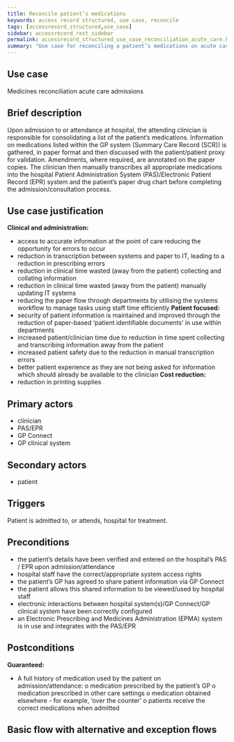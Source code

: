 ```yaml
---
title: Reconcile patient’s medications
keywords: access record structured, use case, reconcile
tags: [accessrecord_structured,use_case]
sidebar: accessrecord_rest_sidebar
permalink: accessrecord_structured_use_case_reconciliation_acute_care.html
summary: "Use case for reconciling a patient’s medications on acute care admission"
---
```


## Use case ##

Medicines reconciliation acute care admissions

## Brief description ##
Upon admission to or attendance at hospital, the attending clinician is responsible for consolidating a list of the patient’s medications. Information on medications listed within the GP system (Summary Care Record (SCR)) is gathered, in paper format and then discussed with the patient/patient proxy for validation. Amendments, where required, are annotated on the paper copies. The clinician then manually transcribes all appropriate medications into the hospital Patient Administration System (PAS)/Electronic Patient Record (EPR) system and the patient’s paper drug chart before completing the admission/consultation process.

## Use case justification ##

**Clinical and administration:**
-	access to accurate information at the point of care reducing the opportunity for errors to occur
-	reduction in transcription between systems and paper to IT, leading to a reduction in prescribing errors
-	reduction in clinical time wasted (away from the patient) collecting and collating information
-	reduction in clinical time wasted (away from the patient) manually updating IT systems
-	reducing the paper flow through departments by utilising the systems workflow to manage tasks using staff time efficiently
**Patient focused:**
-	security of patient information is maintained and improved through the reduction of paper-based ‘patient identifiable documents’ in use within departments
-	increased patient/clinician time due to reduction in time spent collecting and transcribing information away from the patient
-	increased patient safety due to the reduction in manual transcription errors
-	better patient experience as they are not being asked for information which should already be available to the clinician
**Cost reduction:**
-	reduction in printing supplies
## Primary actors ##
-	clinician
-	PAS/EPR
-	GP Connect
-	GP clinical system

## Secondary actors ##

-	patient

## Triggers ##

Patient is admitted to, or attends, hospital for treatment.

## Preconditions ##

-	the patient’s details have been verified and entered on the hospital’s PAS / EPR upon admission/attendance
-	hospital staff have the correct/appropriate system access rights
-	the patient’s GP has agreed to share patient information via GP Connect
-	the patient allows this shared information to be viewed/used by hospital staff
-	electronic interactions between hospital system(s)/GP Connect/GP clinical system have been correctly configured
-	an Electronic Prescribing and Medicines Administration (EPMA) system is in use and integrates with the PAS/EPR

## Postconditions ##

**Guaranteed:**
-	A full history of medication used by the patient on admission/attendance:
o	medication prescribed by the patient’s GP
o	medication prescribed in other care settings
o	medication obtained elsewhere \- for example, ‘over the counter’
o	patients receive the correct medications when admitted

## Basic flow with alternative and exception flows ##

